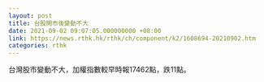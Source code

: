 ```yaml
---
layout: post
title: 台股開市後變動不大
date: 2021-09-02 09:07:05.000000000 +08:00
link: https://news.rthk.hk/rthk/ch/component/k2/1608694-20210902.htm
categories: rthk
---
```


台灣股市變動不大，加權指數較早時報17462點，跌11點。
